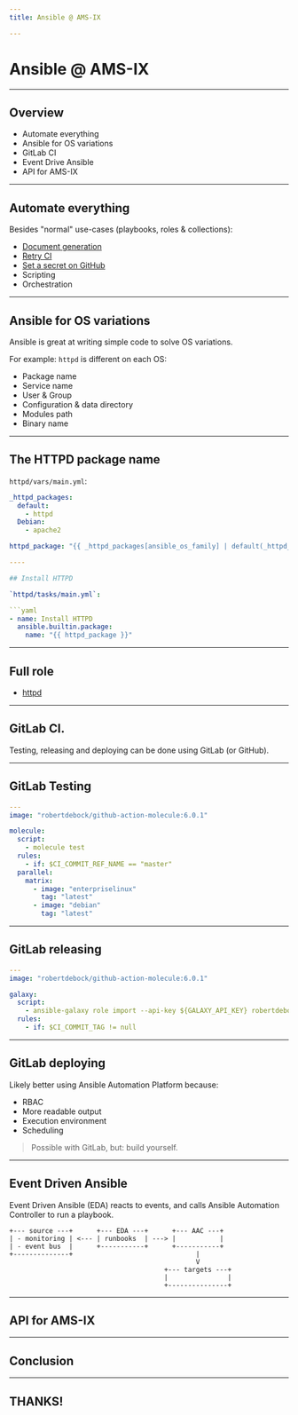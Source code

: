 ```yaml
---
title: Ansible @ AMS-IX

---
```


# Ansible @ AMS-IX

---

## Overview

- Automate everything
- Ansible for OS variations
- GitLab CI
- Event Drive Ansible
- API for AMS-IX

---

## Automate everything

Besides "normal" use-cases (playbooks, roles & collections):

- [Document generation](https://github.com/robertdebock/ansible-generator)
- [Retry CI](https://github.com/robertdebock/ci-retry)
- [Set a secret on GitHub](file:///Users/robertdb/Documents/github.com/robertdebock/github-set-secret)
- Scripting
- Orchestration

---

## Ansible for OS variations

Ansible is great at writing simple code to solve OS variations.

For example: `httpd` is different on each OS:

- Package name
- Service name
- User & Group
- Configuration & data directory
- Modules path
- Binary name

----

## The HTTPD package name

`httpd/vars/main.yml`:

```yaml
_httpd_packages:
  default:
    - httpd
  Debian:
    - apache2

httpd_package: "{{ _httpd_packages[ansible_os_family] | default(_httpd_packages['default'] }}"

----

## Install HTTPD

`httpd/tasks/main.yml`:

```yaml
- name: Install HTTPD
  ansible.builtin.package:
    name: "{{ httpd_package }}"
```

----

## Full role

- [httpd](https://github.com/robertdebock/ansible-role-httpd)

---

## GitLab CI.

Testing, releasing and deploying can be done using GitLab (or GitHub).

----

## GitLab Testing

```yaml
---
image: "robertdebock/github-action-molecule:6.0.1"

molecule:
  script:
    - molecule test
  rules:
    - if: $CI_COMMIT_REF_NAME == "master"
  parallel:
    matrix:
      - image: "enterpriselinux"
        tag: "latest"
      - image: "debian"
        tag: "latest"
```

----

## GitLab releasing

```yaml
---
image: "robertdebock/github-action-molecule:6.0.1"

galaxy:
  script:
    - ansible-galaxy role import --api-key ${GALAXY_API_KEY} robertdebock ${CI_PROJECT_NAME}
  rules:
    - if: $CI_COMMIT_TAG != null
```

----

## GitLab deploying

Likely better using Ansible Automation Platform because:

- RBAC
- More readable output
- Execution environment
- Scheduling

> Possible with GitLab, but: build yourself.

---

## Event Driven Ansible

Event Driven Ansible (EDA) reacts to events, and calls Ansible Automation Controller to run a playbook.

```text
+--- source ---+      +--- EDA ---+      +--- AAC ---+
| - monitoring | <--- | runbooks  | ---> |           |
| - event bus  |      +-----------+      +-----------+
+--------------+                               |
                                               V
                                       +--- targets ---+
                                       |               |
                                       +---------------+
```

---

## API for AMS-IX

---

## Conclusion

---

## THANKS!
